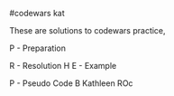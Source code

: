 #codewars kat 
 
These are solutions to codewars practice, 

P - Preparation

R - Resolution 
H
E - Example

P - Pseudo Code 
B
Kathleen ROc
  

